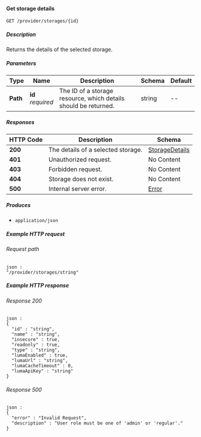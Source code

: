
<a name="get_storage_details"></a>
#### Get storage details
```
GET /provider/storages/{id}
```


##### Description
Returns the details of the selected storage.


##### Parameters

|Type|Name|Description|Schema|Default|
|---|---|---|---|---|
|**Path**|**id**  <br>*required*|The ID of a storage resource, which details should be returned.|string|--|


##### Responses

|HTTP Code|Description|Schema|
|---|---|---|
|**200**|The details of a selected storage.|[StorageDetails](../definitions/StorageDetails.md#storagedetails)|
|**401**|Unauthorized request.|No Content|
|**403**|Forbidden request.|No Content|
|**404**|Storage does not exist.|No Content|
|**500**|Internal server error.|[Error](../definitions/Error.md#error)|


##### Produces

* `application/json`


##### Example HTTP request

###### Request path
```
json :
"/provider/storages/string"
```


##### Example HTTP response

###### Response 200
```
json :
{
  "id" : "string",
  "name" : "string",
  "insecure" : true,
  "readonly" : true,
  "type" : "string",
  "lumaEnabled" : true,
  "lumaUrl" : "string",
  "lumaCacheTimeout" : 0,
  "lumaApiKey" : "string"
}
```


###### Response 500
```
json :
{
  "error" : "Invalid Request",
  "description" : "User role must be one of 'admin' or 'regular'."
}
```



